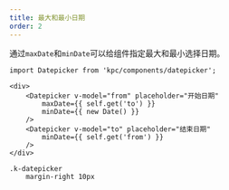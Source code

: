 ```yaml
---
title: 最大和最小日期
order: 2
---
```


通过`maxDate`和`minDate`可以给组件指定最大和最小选择日期。

```vdt
import Datepicker from 'kpc/components/datepicker';

<div>
    <Datepicker v-model="from" placeholder="开始日期"
        maxDate={{ self.get('to') }}
        minDate={{ new Date() }}
    />
    <Datepicker v-model="to" placeholder="结束日期"
        minDate={{ self.get('from') }}
    />
</div>
```

```styl
.k-datepicker
    margin-right 10px
```
